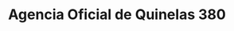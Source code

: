 ---
title: "Agencia Oficial de Quinelas 380"
url: /puerto-esperanza/agencia-oficial-de-quinelas-380/
shop: Lotterie
---